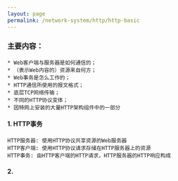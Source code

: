 ```yaml
---
layout: page
permalink: /network-system/http/http-basic
---
```


### 主要内容：

    * Web客户端与服务器是如何通信的；
    * （表示Web内容的）资源来自何方；
    * Web事务是怎么工作的；
    * HTTP通信所使用的报文格式；
    * 底层TCP网络传输；
    * 不同的HTTP协议变体；
    * 因特网上安装的大量HTTP架构组件中的一部分

#### 1. HTTP事务

    HTTP服务器: 使用HTTP协议共享资源的Web服务器
    HTTP客户端: 使用HTTP协议请求存储在HTTP服务器上的资源
    HTTP事务: 由HTTP客户端的HTTP请求，HTTP服务器的HTTP响应构成

#### 2. 
